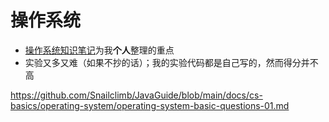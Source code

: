# 操作系统

* [操作系统知识笔记](./操作系统知识笔记.md)为我**个人**整理的重点
* 实验又多又难（如果不抄的话）；我的实验代码都是自己写的，然而得分并不高

https://github.com/Snailclimb/JavaGuide/blob/main/docs/cs-basics/operating-system/operating-system-basic-questions-01.md
